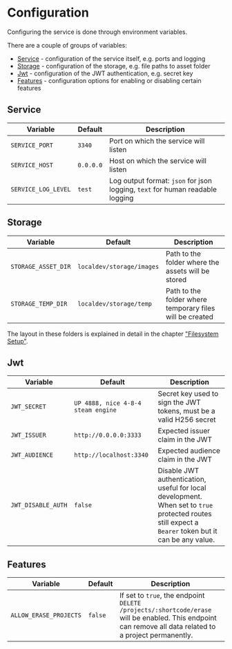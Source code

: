 # Configuration

Configuring the service is done through environment variables.

There are a couple of groups of variables:

- [Service](#service) - configuration of the service itself, e.g. ports and logging
- [Storage](#storage) - configuration of the storage, e.g. file paths to asset folder
- [Jwt](#jwt) - configuration of the JWT authentication, e.g. secret key
- [Features](#features) - configuration options for enabling or disabling certain features

## Service

| Variable            | Default   | Description                                                                   |
| ------------------- | --------- | ----------------------------------------------------------------------------- |
| `SERVICE_PORT`      | `3340`    | Port on which the service will listen                                         |
| `SERVICE_HOST`      | `0.0.0.0` | Host on which the service will listen                                         |
| `SERVICE_LOG_LEVEL` | `test`    | Log output format: `json` for json logging, `text` for human readable logging |

## Storage

| Variable            | Default                   | Description                                              |
| ------------------- | ------------------------- | -------------------------------------------------------- |
| `STORAGE_ASSET_DIR` | `localdev/storage/images` | Path to the folder where the assets will be stored       |
| `STORAGE_TEMP_DIR`  | `localdev/storage/temp`   | Path to the folder where temporary files will be created |

The layout in these folders is explained in detail in the chapter ["Filesystem Setup"](service-filesystem-setup.md).

## Jwt

| Variable           | Default                            | Description                                                                                                                                               |
| ------------------ | ---------------------------------- | --------------------------------------------------------------------------------------------------------------------------------------------------------- |
| `JWT_SECRET`       | `UP 4888, nice 4-8-4 steam engine` | Secret key used to sign the JWT tokens, must be a valid H256 secret                                                                                       |
| `JWT_ISSUER`       | `http://0.0.0.0:3333`              | Expected issuer claim in the JWT                                                                                                                          |
| `JWT_AUDIENCE`     | `http://localhost:3340`            | Expected audience claim in the JWT                                                                                                                        |
| `JWT_DISABLE_AUTH` | `false`                            | Disable JWT authentication, useful for local development. <br/>When set to `true` protected routes still expect a `Bearer` token but it can be any value. |

## Features

| Variable              | Default | Description                                                                                                                                             |
| --------------------- | ------- | ------------------------------------------------------------------------------------------------------------------------------------------------------- |
| `ALLOW_ERASE_PROJECTS` | `false` | If set to `true`, the endpoint `DELETE /projects/:shortcode/erase` will be enabled. This endpoint can remove all data related to a project permanently. |

